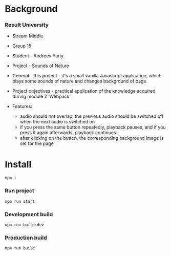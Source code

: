 # Background
### Result University

* Stream Middle
* Group 15
* Student - Andreev Yuriy
* Project - Sounds of Nature

* General - this project - it's a small vanilla Javascript application, which plays some sounds of nature and changes background of page
* Project objectives - practical application of the knowledge acquired during module 2 ‘Webpack’
* Features:
  * audio should not overlap, the previous audio should be switched off when the next audio is switched on
  * if you press the same button repeatedly, playback pauses, and if you press it again afterwards, playback continues.
  * after clicking on the button, the corresponding background image is set for the page


# Install

```npm i```

### Run project

```npm run start```

### Development build

```npm run build:dev```

### Production build

```npm run build```
